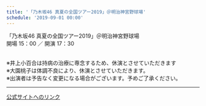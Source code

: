 ```yaml
---
title: '「乃木坂46 真夏の全国ツアー2019」＠明治神宮野球場'
schedule: '2019-09-01 00:00'
---
```


<div id="detailBody"> <p>  「乃木坂46 真夏の全国ツアー2019」＠明治神宮野球場  <br/>  開場 15：00 ／ 開演 17：30 </p> <p>  <br/>  ※井上小百合は持病の治療に専念するため、休演とさせていただきます  <br/>  ※大園桃子は体調不良により、休演とさせていただきます。  <br/>  ※出演者は予告なく変更になる場合がございます。予めご了承ください。 </p></div>

---
[公式サイトへのリンク]('http://www.nogizaka46.com/schedule/2019/09/050878.php?member=mio-yakubo&category=&monthly=201909')